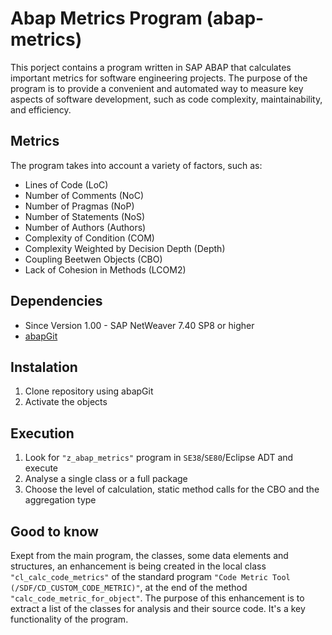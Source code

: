 # Abap Metrics Program (abap-metrics)
This porject contains a program written in SAP ABAP that calculates important metrics for software engineering projects. The purpose of the program is to provide a convenient and automated way to measure key aspects of software development, such as code complexity, maintainability, and efficiency.

## Metrics
The program takes into account a variety of factors, such as:
* Lines of Code (LoC)
* Number of Comments (NoC)
* Number of Pragmas (NoP)
* Number of Statements (NoS)
* Number of Authors (Authors)
* Complexity of Condition (COM)
* Complexity Weighted by Decision Depth (Depth)
* Coupling Beetwen Objects (CBO)
* Lack of Cohesion in Methods (LCOM2)

## Dependencies
* Since Version 1.00 - SAP NetWeaver 7.40 SP8 or higher
* [abapGit](https://abapgit.org/)

## Instalation
1. Clone repository using abapGit
2. Activate the objects

## Execution
1. Look for `"z_abap_metrics"` program in `SE38`/`SE80`/Eclipse ADT and execute
2. Analyse a single class or a full package
3. Choose the level of calculation, static method calls for the CBO and the aggregation type

## Good to know
Exept from the main program, the classes, some data elements and structures, an enhancement is being created in the local class `"cl_calc_code_metrics"` of the standard program `"Code Metric Tool (/SDF/CD_CUSTOM_CODE_METRIC)"`, at the end of the method `"calc_code_metric_for_object"`. The purpose of this enhancement is to extract a list of the classes for analysis and their source code. It's a key functionality of the program. 

